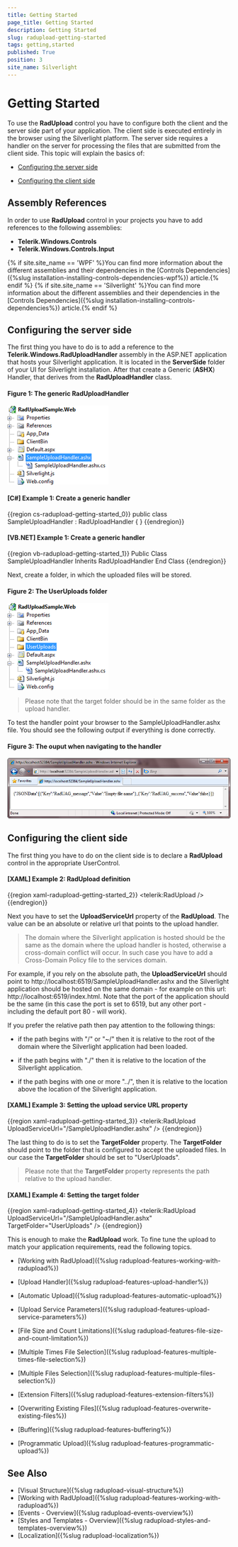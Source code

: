 ```yaml
---
title: Getting Started
page_title: Getting Started
description: Getting Started
slug: radupload-getting-started
tags: getting,started
published: True
position: 3
site_name: Silverlight
---
```


# Getting Started

To use the __RadUpload__ control you have to configure both the client and the server side part of your application. The client side is executed entirely in the browser using the Silverlight platform. The server side requires a handler on the server for processing the files that are submitted from the client side. This topic will explain the basics of:

* [Configuring the server side](#Configuring_the_server_side)

* [Configuring the client side](#Configuring_the_client_side)

## Assembly References

In order to use __RadUpload__ control in your projects you have to add references to the following assemblies:

* __Telerik.Windows.Controls__
* __Telerik.Windows.Controls.Input__

{% if site.site_name == 'WPF' %}You can find more information about the different assemblies and their dependencies in the [Controls Dependencies]({%slug installation-installing-controls-dependencies-wpf%}) article.{% endif %}
{% if site.site_name == 'Silverlight' %}You can find more information about the different assemblies and their dependencies in the [Controls Dependencies]({%slug installation-installing-controls-dependencies%}) article.{% endif %}

## Configuring the server side

The first thing you have to do is to add a reference to the __Telerik.Windows.RadUploadHandler__ assembly in the ASP.NET application that hosts your Silverlight application. It is located in the __ServerSide__ folder of your UI for Silverlight installation. After that create a Generic (__ASHX__) Handler, that derives from the __RadUploadHandler__ class.

#### Figure 1: The generic RadUploadHandler

![The generic RadUploadHandler](images/RadUpload_GettingStarted_01.png)

#### __[C#] Example 1: Create a generic handler__
{{region cs-radupload-getting-started_0}}
	public class SampleUploadHandler : RadUploadHandler
	{
	}
{{endregion}}


#### __[VB.NET] Example 1: Create a generic handler__
{{region vb-radupload-getting-started_1}}
	Public Class SampleUploadHandler
	 Inherits RadUploadHandler
	End Class
{{endregion}}

Next, create a folder, in which the uploaded files will be stored.

#### Figure 2: The UserUploads folder

![The UserUploads folder](images/RadUpload_GettingStarted_02.png)

>Please note that the target folder should be in the same folder as the upload handler.

To test the handler point your browser to the SampleUploadHandler.ashx file. You should see the following output if everything is done correctly.

#### Figure 3: The ouput when navigating to the handler

![The ouput when navigating to the handler](images/RadUpload_GettingStarted_03.png)

## Configuring the client side

The first thing you have to do on the client side is to declare a __RadUpload__ control in the appropriate UserControl.

#### __[XAML] Example 2: RadUpload definition__
{{region xaml-radupload-getting-started_2}}
	<UserControl x:Class="RadUploadSamples.GettingStarted"
	             xmlns="http://schemas.microsoft.com/winfx/2006/xaml/presentation"
	             xmlns:x="http://schemas.microsoft.com/winfx/2006/xaml"
	             xmlns:telerik="http://schemas.telerik.com/2008/xaml/presentation">
	    <Grid x:Name="LayoutRoot" Background="White">
	        <telerik:RadUpload />
	    </Grid>
	</UserControl>
{{endregion}}

Next you have to set the __UploadServiceUrl__ property of the __RadUpload__. The value can be an absolute or relative url that points to the upload handler.		

>The domain where the Silverlight application is hosted should be the same as the domain where the upload handler is hosted, otherwise a cross-domain conflict will occur. In such case you have to add a Cross-Domain Policy file to the services domain.

For example, if you rely on the absolute path, the __UploadServiceUrl__ should point to http://localhost:6519/SampleUploadHandler.ashx and the Silverlight application should be hosted on the same domain - for example on this url: http://localhost:6519/index.html. Note that the port of the application should be the same (in this case the port is set to 6519, but any other port - including the default port 80 - will work).		

If you prefer the relative path then pay attention to the following things: 

* if the path begins with "/" or "~/" then it is relative to the root of the domain where the Silverlight application had been loaded.

* if the path begins with "./" then it is relative to the location of the Silverlight application.

* if the path begins with one or more "../", then it is relative to the location above the location of the Silverlight application.

#### __[XAML] Example 3: Setting the upload service URL property__
{{region xaml-radupload-getting-started_3}}
	<telerik:RadUpload UploadServiceUrl="/SampleUploadHandler.ashx" />
{{endregion}}

The last thing to do is to set the __TargetFolder__ property. The __TargetFolder__ should point to the folder that is configured to accept the uploaded files. In our case the __TargetFolder__ should be set to "UserUploads".		

>Please note that the __TargetFolder__ property represents the path relative to the upload handler.		  

#### __[XAML] Example 4: Setting the target folder__
{{region xaml-radupload-getting-started_4}}
	<telerik:RadUpload UploadServiceUrl="/SampleUploadHandler.ashx"
					   TargetFolder="UserUploads" />
{{endregion}}

This is enough to make the __RadUpload__ work. To fine tune the upload to match your application requirements, read the following topics.		

* [Working with RadUpload]({%slug radupload-features-working-with-radupload%})

* [Upload Handler]({%slug radupload-features-upload-handler%})

* [Automatic Upload]({%slug radupload-features-automatic-upload%})

* [Upload Service Parameters]({%slug radupload-features-upload-service-parameters%})

* [File Size and Count Limitations]({%slug radupload-features-file-size-and-count-limitation%})

* [Multiple Times File Selection]({%slug radupload-features-multiple-times-file-selection%})

* [Multiple Files Selection]({%slug radupload-features-multiple-files-selection%})

* [Extension Filters]({%slug radupload-features-extension-filters%})

* [Overwriting Existing Files]({%slug radupload-features-overwrite-existing-files%})

* [Buffering]({%slug radupload-features-buffering%})

* [Programmatic Upload]({%slug radupload-features-programmatic-upload%})

## See Also
 * [Visual Structure]({%slug radupload-visual-structure%})
 * [Working with RadUpload]({%slug radupload-features-working-with-radupload%})
 * [Events - Overview]({%slug radupload-events-overview%})
 * [Styles and Templates - Overview]({%slug radupload-styles-and-templates-overview%})
 * [Localization]({%slug radupload-localization%})
